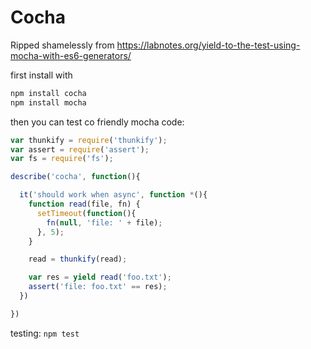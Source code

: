 Cocha
===

Ripped shamelessly from https://labnotes.org/yield-to-the-test-using-mocha-with-es6-generators/

first install with

```js
npm install cocha
npm install mocha
```

then you can test co friendly mocha code:

```js
var thunkify = require('thunkify');
var assert = require('assert');
var fs = require('fs');

describe('cocha', function(){

  it('should work when async', function *(){
    function read(file, fn) {
      setTimeout(function(){
        fn(null, 'file: ' + file);
      }, 5);
    }

    read = thunkify(read);

    var res = yield read('foo.txt');
    assert('file: foo.txt' == res);
  })

})
```

testing: `npm test`
